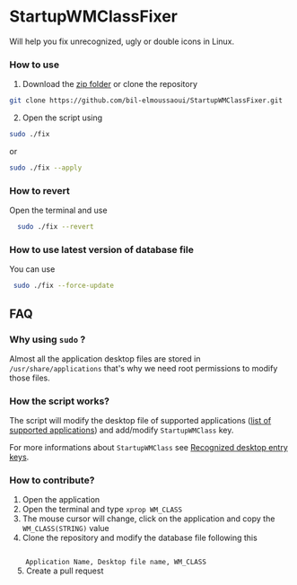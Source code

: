 # StartupWMClassFixer
Will help you fix unrecognized, ugly or double icons in Linux.

### How to use
  1. Download the [zip folder](https://github.com/bil-elmoussaoui/StartupWMClassFixer/archive/master.zip) or clone the repository
  
  ```bash
  git clone https://github.com/bil-elmoussaoui/StartupWMClassFixer.git
  ```
  2. Open the script using 
  
  ```bash
  sudo ./fix
  ```
  
  or 
  
  ```bash
  sudo ./fix --apply 
  ```
  
### How to revert
Open the terminal and use
```bash
  sudo ./fix --revert
```

### How to use latest version of database file
You can use 
```bash
 sudo ./fix --force-update
```

## FAQ

### Why using `sudo` ?
Almost all the application desktop files are stored in `/usr/share/applications` that's why we need root permissions to modify those files.

### How the script works? 
The script will modify the desktop file of supported applications ([list of supported applications](https://github.com/bil-elmoussaoui/StartupWMClassFixer/blob/master/database.csv)) and add/modify `StartupWMClass` key. 

For more informations about `StartupWMClass` see [Recognized desktop entry keys](http://standards.freedesktop.org/desktop-entry-spec/latest/ar01s05.html). 

### How to contribute? 
  1. Open the application 
  2. Open the terminal and type `xprop WM_CLASS`
  3. The mouse cursor will change, click on the application and copy the `WM_CLASS(STRING)` value
  4. Clone the repository and modify the database file following this <br/>
  <code>
    Application Name, Desktop file name, WM_CLASS
  </code>
  5. Create a pull request
